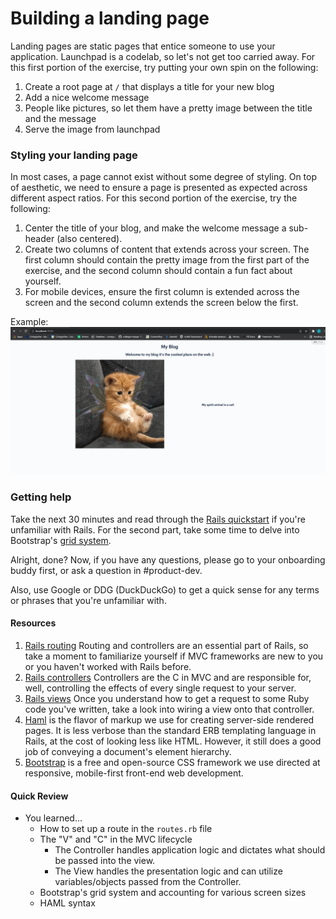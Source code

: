 # Building a landing page

Landing pages are static pages that entice someone to use your application.
Launchpad is a codelab, so let's not get too carried away.
For this first portion of the exercise, try putting your own spin on the following:

1. Create a root page at `/` that displays a title for your new blog
2. Add a nice welcome message
3. People like pictures, so let them have a pretty image between the title and the message
4. Serve the image from launchpad

### Styling your landing page

In most cases, a page cannot exist without some degree of styling.
On top of aesthetic, we need to ensure a page is presented as expected across different aspect ratios.
For this second portion of the exercise, try the following:

1. Center the title of your blog, and make the welcome message a sub-header (also centered).
2. Create two columns of content that extends across your screen. 
The first column should contain the pretty image from the first part of the exercise, and the second column should contain a fun fact about yourself.
3. For mobile devices, ensure the first column is extended across the screen and the second column extends the screen below the first.

Example:
![styling_demo](../tasks/demos/styling_demo.gif)

### Getting help
Take the next 30 minutes and read through the [Rails quickstart](https://guides.rubyonrails.org/getting_started.html) if you're unfamiliar with Rails.
For the second part, take some time to delve into Bootstrap's [grid system](https://getbootstrap.com/docs/5.1/layout/grid/).

Alright, done?
Now, if you have any questions, please go to your onboarding buddy first, or ask a question in #product-dev.

Also, use Google or DDG (DuckDuckGo) to get a quick sense for any terms or phrases that you're unfamiliar with.

#### Resources
1. [Rails routing](https://guides.rubyonrails.org/routing.html) Routing and controllers are an essential part of Rails, so take a moment to familiarize yourself if MVC frameworks are new to you or you haven't worked with Rails before.
2. [Rails controllers](https://guides.rubyonrails.org/action_controller_overview.html) Controllers are the C in MVC and are responsible for, well, controlling the effects of every single request to your server.
3. [Rails views](https://guides.rubyonrails.org/action_view_overview.html) Once you understand how to get a request to some Ruby code you've written, take a look into wiring a view onto that controller.
4. [Haml](https://haml.info/) is the flavor of markup we use for creating server-side rendered pages. It is less verbose than the standard ERB templating language in Rails, at the cost of looking less like HTML. However, it still does a good job of conveying a document's element hierarchy.
5. [Bootstrap](https://getbootstrap.com/) is a free and open-source CSS framework we use directed at responsive, mobile-first front-end web development.

#### Quick Review
- You learned...
    - How to set up a route in the `routes.rb` file
    - The "V" and "C" in the MVC lifecycle
        - The Controller handles application logic and dictates what should be passed into the view.
        - The View handles the presentation logic and can utilize variables/objects passed from the Controller.
    - Bootstrap's grid system and accounting for various screen sizes
    - HAML syntax